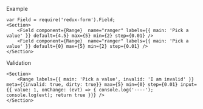 Example

    var Field = require('redux-form').Field;
    <Section>
        <Field component={Range}  name="ranger" labels={{ main: 'Pick a value' }} default={4.5} max={5} min={2} step={0.01} />
        <Field component={Range}  name="ranger" labels={{ main: 'Pick a value' }} default={0} max={5} min={2} step={0.01} />
    </Section>

Validation

    <Section>
        <Range labels={{ main: 'Pick a value', invalid: 'I am invalid' }} meta={{invalid: true, dirty: true}} max={5} min={0} step={0.01} input={{ value: 1, onChange: (evt) => { console.log('----'); console.log(evt); return true }}} />
    </Section>